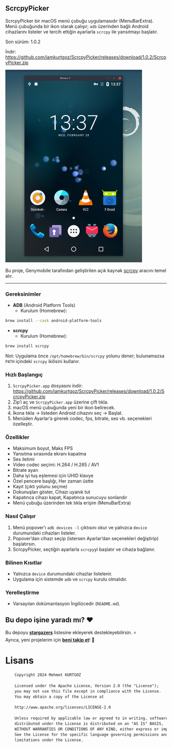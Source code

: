 ## ScrcpyPicker

ScrcpyPicker bir macOS menü çubuğu uygulamasıdır (MenuBarExtra). Menü çubuğunda bir ikon olarak çalışır; `adb` üzerinden bağlı Android cihazlarını listeler ve tercih ettiğin ayarlarla `scrcpy` ile yansıtmayı başlatır.

Son sürüm: 1.0.2

İndir: https://github.com/iamkurtgoz/ScrcpyPicker/releases/download/1.0.2/ScrcpyPicker.zip

![scrcpy](assets/screenshot-debian-600.jpg)

Bu proje, Genymobile tarafından geliştirilen açık kaynak [scrcpy](https://github.com/Genymobile/scrcpy) aracını temel alır.

---

### Gereksinimler
- **ADB** (Android Platform Tools)
  - Kurulum (Homebrew):
```bash
brew install --cask android-platform-tools
```
- **scrcpy**
  - Kurulum (Homebrew):
```bash
brew install scrcpy
```

Not: Uygulama önce `/opt/homebrew/bin/scrcpy` yolunu dener; bulunamazsa `PATH` içindeki `scrcpy` ikilisini kullanır.

### Hızlı Başlangıç
1. `ScrcpyPicker.app` dosyasını indir: https://github.com/iamkurtgoz/ScrcpyPicker/releases/download/1.0.2/ScrcpyPicker.zip
2. Zip’i aç ve `ScrcpyPicker.app` üzerine çift tıkla.
3. macOS menü çubuğunda yeni bir ikon belirecek.
4. İkona tıkla → listeden Android cihazını seç → Başlat.
5. Menüden Ayarlar’a girerek codec, fps, bitrate, ses vb. seçenekleri özelleştir.

### Özellikler
- Maksimum boyut, Maks FPS
- Yansıtma sırasında ekranı kapatma
- Ses iletimi
- Video codec seçimi: H.264 / H.265 / AV1
- Bitrate ayarı
- Daha iyi tuş eşlemesi için UHID klavye
- Özel pencere başlığı, Her zaman üstte
- Kayıt (çıktı yolunu seçme)
- Dokunuşları göster, Cihazı uyanık tut
- Kapatınca cihazı kapat, Kapatınca sunucuyu sonlandır
 - Menü çubuğu üzerinden tek tıkla erişim (MenuBarExtra)

### Nasıl Çalışır
1. Menü popover’ı `adb devices -l` çıktısını okur ve yalnızca `device` durumundaki cihazları listeler.
2. Popover’dan cihazı seçip (istersen Ayarlar’dan seçenekleri değiştirip) başlatırsın.
3. ScrcpyPicker, seçtiğin ayarlarla `scrcpy`yi başlatır ve cihaza bağlanır.

### Bilinen Kısıtlar
- Yalnızca `device` durumundaki cihazlar listelenir.
- Uygulama için sistemde `adb` ve `scrcpy` kurulu olmalıdır.

### Yerelleştirme
- Varsayılan dokümantasyon İngilizcedir (`README.md`).

## Bu depo işine yaradı mı? :heart:
Bu depoyu __[stargazers](https://github.com/iamkurtgoz/ScrcpyPicker)__ listesine ekleyerek destekleyebilirsin. :star: <br>
Ayrıca, yeni projelerim için __[beni takip et](https://github.com/iamkurtgoz)__! 🤩

# Lisans
```xml
    Copyright 2024 Mehmet KURTGOZ

    Licensed under the Apache License, Version 2.0 (the "License");
    you may not use this file except in compliance with the License.
    You may obtain a copy of the License at

    http://www.apache.org/licenses/LICENSE-2.0

    Unless required by applicable law or agreed to in writing, software
    distributed under the License is distributed on an "AS IS" BASIS,
    WITHOUT WARRANTIES OR CONDITIONS OF ANY KIND, either express or implied.
    See the License for the specific language governing permissions and
    limitations under the License.
```

